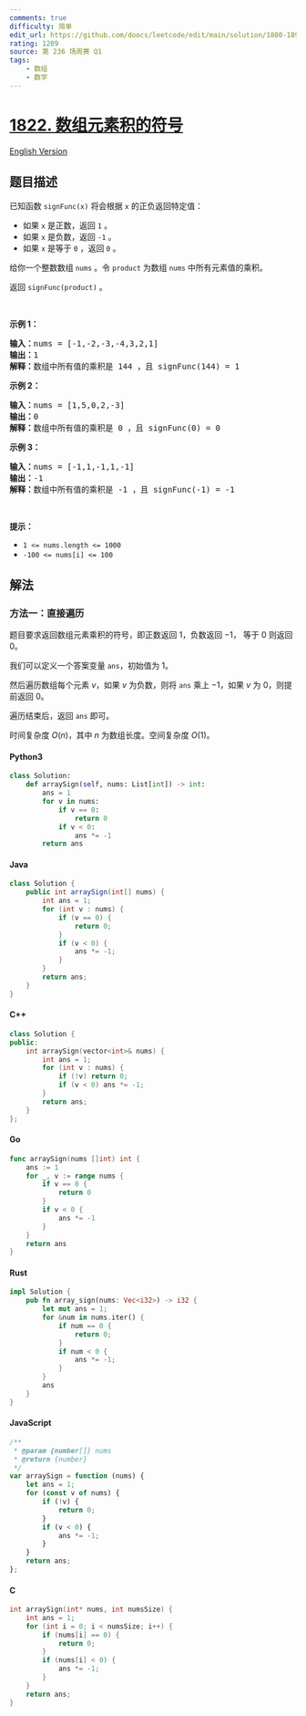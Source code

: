 ```yaml
---
comments: true
difficulty: 简单
edit_url: https://github.com/doocs/leetcode/edit/main/solution/1800-1899/1822.Sign%20of%20the%20Product%20of%20an%20Array/README.md
rating: 1209
source: 第 236 场周赛 Q1
tags:
    - 数组
    - 数学
---
```


<!-- problem:start -->

# [1822. 数组元素积的符号](https://leetcode.cn/problems/sign-of-the-product-of-an-array)

[English Version](/solution/1800-1899/1822.Sign%20of%20the%20Product%20of%20an%20Array/README_EN.md)

## 题目描述

<!-- description:start -->

<p>已知函数 <code>signFunc(x)</code> 将会根据 <code>x</code> 的正负返回特定值：</p>

<ul>
	<li>如果 <code>x</code> 是正数，返回 <code>1</code> 。</li>
	<li>如果 <code>x</code> 是负数，返回 <code>-1</code> 。</li>
	<li>如果 <code>x</code> 是等于 <code>0</code> ，返回 <code>0</code> 。</li>
</ul>

<p>给你一个整数数组 <code>nums</code> 。令 <code>product</code> 为数组 <code>nums</code> 中所有元素值的乘积。</p>

<p>返回 <code>signFunc(product)</code> 。</p>

<p> </p>

<p><strong>示例 1：</strong></p>

<pre>
<strong>输入：</strong>nums = [-1,-2,-3,-4,3,2,1]
<strong>输出：</strong>1
<strong>解释：</strong>数组中所有值的乘积是 144 ，且 signFunc(144) = 1
</pre>

<p><strong>示例 2：</strong></p>

<pre>
<strong>输入：</strong>nums = [1,5,0,2,-3]
<strong>输出：</strong>0
<strong>解释：</strong>数组中所有值的乘积是 0 ，且 signFunc(0) = 0
</pre>

<p><strong>示例 3：</strong></p>

<pre>
<strong>输入：</strong>nums = [-1,1,-1,1,-1]
<strong>输出：</strong>-1
<strong>解释：</strong>数组中所有值的乘积是 -1 ，且 signFunc(-1) = -1
</pre>

<p> </p>

<p><strong>提示：</strong></p>

<ul>
	<li><code>1 <= nums.length <= 1000</code></li>
	<li><code>-100 <= nums[i] <= 100</code></li>
</ul>

<!-- description:end -->

## 解法

<!-- solution:start -->

### 方法一：直接遍历

题目要求返回数组元素乘积的符号，即正数返回 $1$，负数返回 $-1$， 等于 $0$ 则返回 $0$。

我们可以定义一个答案变量 `ans`，初始值为 $1$。

然后遍历数组每个元素 $v$，如果 $v$ 为负数，则将 `ans` 乘上 $-1$，如果 $v$ 为 $0$，则提前返回 $0$。

遍历结束后，返回 `ans` 即可。

时间复杂度 $O(n)$，其中 $n$ 为数组长度。空间复杂度 $O(1)$。

<!-- tabs:start -->

#### Python3

```python
class Solution:
    def arraySign(self, nums: List[int]) -> int:
        ans = 1
        for v in nums:
            if v == 0:
                return 0
            if v < 0:
                ans *= -1
        return ans
```

#### Java

```java
class Solution {
    public int arraySign(int[] nums) {
        int ans = 1;
        for (int v : nums) {
            if (v == 0) {
                return 0;
            }
            if (v < 0) {
                ans *= -1;
            }
        }
        return ans;
    }
}
```

#### C++

```cpp
class Solution {
public:
    int arraySign(vector<int>& nums) {
        int ans = 1;
        for (int v : nums) {
            if (!v) return 0;
            if (v < 0) ans *= -1;
        }
        return ans;
    }
};
```

#### Go

```go
func arraySign(nums []int) int {
	ans := 1
	for _, v := range nums {
		if v == 0 {
			return 0
		}
		if v < 0 {
			ans *= -1
		}
	}
	return ans
}
```

#### Rust

```rust
impl Solution {
    pub fn array_sign(nums: Vec<i32>) -> i32 {
        let mut ans = 1;
        for &num in nums.iter() {
            if num == 0 {
                return 0;
            }
            if num < 0 {
                ans *= -1;
            }
        }
        ans
    }
}
```

#### JavaScript

```js
/**
 * @param {number[]} nums
 * @return {number}
 */
var arraySign = function (nums) {
    let ans = 1;
    for (const v of nums) {
        if (!v) {
            return 0;
        }
        if (v < 0) {
            ans *= -1;
        }
    }
    return ans;
};
```

#### C

```c
int arraySign(int* nums, int numsSize) {
    int ans = 1;
    for (int i = 0; i < numsSize; i++) {
        if (nums[i] == 0) {
            return 0;
        }
        if (nums[i] < 0) {
            ans *= -1;
        }
    }
    return ans;
}
```

<!-- tabs:end -->

<!-- solution:end -->

<!-- problem:end -->
